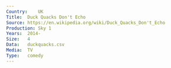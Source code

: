 ```yaml
---
Country:	UK
Title:	Duck Quacks Don't Echo
Source:	https://en.wikipedia.org/wiki/Duck_Quacks_Don't_Echo
Production:	Sky 1
Years:	2014-
Size:	4
Data:	duckquacks.csv
Media:	TV
Type:	comedy
---
```

